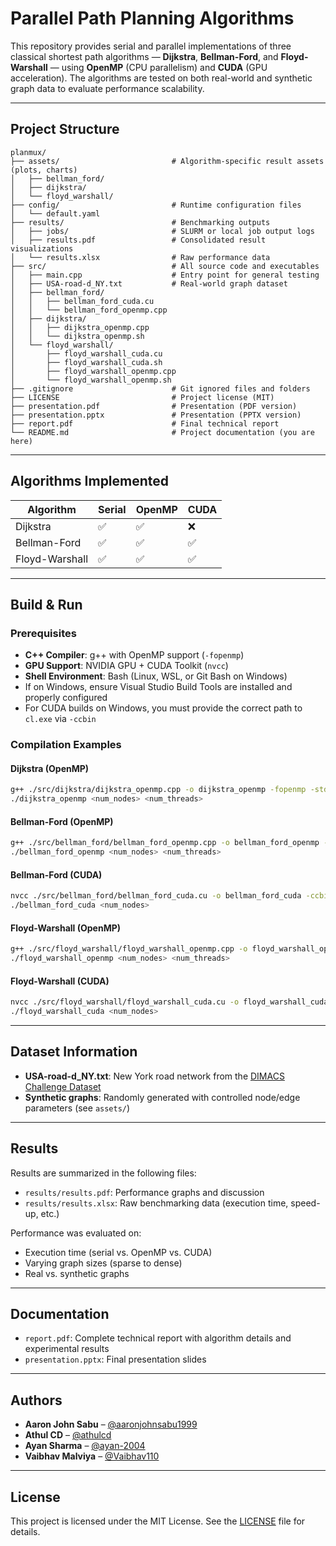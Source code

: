 # Parallel Path Planning Algorithms

This repository provides serial and parallel implementations of three classical shortest path algorithms — **Dijkstra**, **Bellman-Ford**, and **Floyd-Warshall** — using **OpenMP** (CPU parallelism) and **CUDA** (GPU acceleration). The algorithms are tested on both real-world and synthetic graph data to evaluate performance scalability.

---

## Project Structure

```
planmux/
├── assets/                         # Algorithm-specific result assets (plots, charts)
│   ├── bellman_ford/
│   ├── dijkstra/
│   └── floyd_warshall/
├── config/                         # Runtime configuration files
│   └── default.yaml
├── results/                        # Benchmarking outputs
│   ├── jobs/                       # SLURM or local job output logs
│   ├── results.pdf                 # Consolidated result visualizations
│   └── results.xlsx                # Raw performance data
├── src/                            # All source code and executables
│   ├── main.cpp                    # Entry point for general testing
│   ├── USA-road-d_NY.txt           # Real-world graph dataset
│   ├── bellman_ford/
│   │   ├── bellman_ford_cuda.cu
│   │   └── bellman_ford_openmp.cpp
│   ├── dijkstra/
│   │   ├── dijkstra_openmp.cpp
│   │   └── dijkstra_openmp.sh
│   └── floyd_warshall/
│       ├── floyd_warshall_cuda.cu
│       ├── floyd_warshall_cuda.sh
│       ├── floyd_warshall_openmp.cpp
│       └── floyd_warshall_openmp.sh
├── .gitignore                      # Git ignored files and folders
├── LICENSE                         # Project license (MIT)
├── presentation.pdf                # Presentation (PDF version)
├── presentation.pptx               # Presentation (PPTX version)
├── report.pdf                      # Final technical report
└── README.md                       # Project documentation (you are here)
```

---

## Algorithms Implemented

| Algorithm       | Serial | OpenMP | CUDA |
|-----------------|--------|--------|------|
| Dijkstra        | ✅    | ✅     | ❌  |
| Bellman-Ford    | ✅    | ✅     | ✅  |
| Floyd-Warshall  | ✅    | ✅     | ✅  |

---

## Build & Run

### Prerequisites

- **C++ Compiler**: g++ with OpenMP support (`-fopenmp`)
- **GPU Support**: NVIDIA GPU + CUDA Toolkit (`nvcc`)
- **Shell Environment**: Bash (Linux, WSL, or Git Bash on Windows)
- If on Windows, ensure Visual Studio Build Tools are installed and properly configured
- For CUDA builds on Windows, you must provide the correct path to `cl.exe` via `-ccbin`

### Compilation Examples

#### Dijkstra (OpenMP)
```bash
g++ ./src/dijkstra/dijkstra_openmp.cpp -o dijkstra_openmp -fopenmp -std=c++17
./dijkstra_openmp <num_nodes> <num_threads>
```

#### Bellman-Ford (OpenMP)
```bash
g++ ./src/bellman_ford/bellman_ford_openmp.cpp -o bellman_ford_openmp -fopenmp -std=c++17
./bellman_ford_openmp <num_nodes> <num_threads>
```

#### Bellman-Ford (CUDA)
```bash
nvcc ./src/bellman_ford/bellman_ford_cuda.cu -o bellman_ford_cuda -ccbin "C:/Path/To/cl.exe/Folder"
./bellman_ford_cuda <num_nodes>
```

#### Floyd-Warshall (OpenMP)
```bash
g++ ./src/floyd_warshall/floyd_warshall_openmp.cpp -o floyd_warshall_openmp -fopenmp -std=c++17
./floyd_warshall_openmp <num_nodes> <num_threads>
```

#### Floyd-Warshall (CUDA)
```bash
nvcc ./src/floyd_warshall/floyd_warshall_cuda.cu -o floyd_warshall_cuda -ccbin "C:/Path/To/cl.exe/Folder"
./floyd_warshall_cuda <num_nodes>
```

---

## Dataset Information

- **USA-road-d_NY.txt**: New York road network from the [DIMACS Challenge Dataset](http://users.diag.uniroma1.it/challenge9/download.shtml)
- **Synthetic graphs**: Randomly generated with controlled node/edge parameters (see `assets/`)

---

## Results

Results are summarized in the following files:

- `results/results.pdf`: Performance graphs and discussion
- `results/results.xlsx`: Raw benchmarking data (execution time, speed-up, etc.)

Performance was evaluated on:

- Execution time (serial vs. OpenMP vs. CUDA)
- Varying graph sizes (sparse to dense)
- Real vs. synthetic graphs

---

## Documentation

- `report.pdf`: Complete technical report with algorithm details and experimental results
- `presentation.pptx`: Final presentation slides

---

##  Authors

- **Aaron John Sabu** – [@aaronjohnsabu1999](https://github.com/aaronjohnsabu1999)  
- **Athul CD** – [@athulcd](https://github.com/athulcd)  
- **Ayan Sharma** – [@ayan-2004](https://github.com/ayan-2004)  
- **Vaibhav Malviya** – [@Vaibhav110](https://github.com/Vaibhav110)

---

## License

This project is licensed under the MIT License. See the [LICENSE](LICENSE) file for details.
